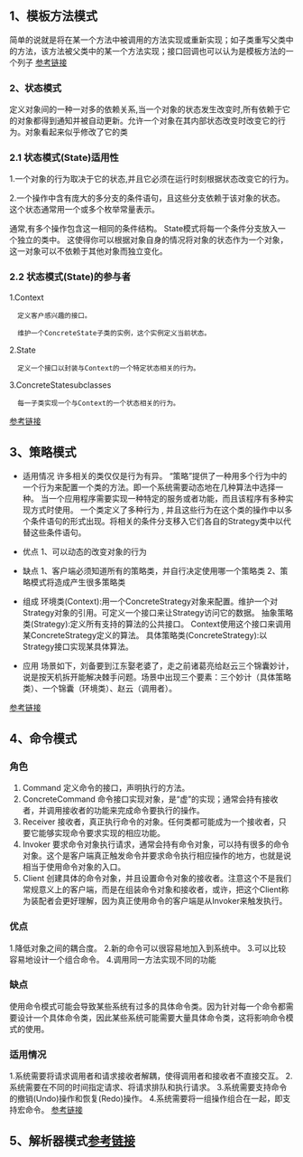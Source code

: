 ## 1、模板方法模式
简单的说就是将在某一个方法中被调用的方法实现或重新实现；如子类重写父类中的方法，该方法被父类中的某一个方法实现；接口回调也可以认为是模板方法的一个列子
[参考链接](http://www.cnblogs.com/java-my-life/archive/2012/05/14/2495235.html)
### 2、状态模式
定义对象间的一种一对多的依赖关系,当一个对象的状态发生改变时,所有依赖于它的对象都得到通知并被自动更新。允许一个对象在其内部状态改变时改变它的行为。对象看起来似乎修改了它的类

###  2.1 状态模式(State)适用性

  1.一个对象的行为取决于它的状态,并且它必须在运行时刻根据状态改变它的行为。

  2.一个操作中含有庞大的多分支的条件语句，且这些分支依赖于该对象的状态。
   这个状态通常用一个或多个枚举常量表示。

   通常,有多个操作包含这一相同的条件结构。
	State模式将每一个条件分支放入一个独立的类中。
	 这使得你可以根据对象自身的情况将对象的状态作为一个对象，这一对象可以不依赖于其他对象而独立变化。
   

### 2.2 状态模式(State)的参与者

1.Context

      定义客户感兴趣的接口。

      维护一个ConcreteState子类的实例，这个实例定义当前状态。

2.State

      定义一个接口以封装与Context的一个特定状态相关的行为。

3.ConcreteStatesubclasses

      每一子类实现一个与Context的一个状态相关的行为。
  [参考链接](http://www.cnblogs.com/ysw-go/p/5404918.html)
## 3、策略模式
- 适用情况
许多相关的类仅仅是行为有异。 “策略”提供了一种用多个行为中的一个行为来配置一个类的方法。即一个系统需要动态地在几种算法中选择一种。
当一个应用程序需要实现一种特定的服务或者功能，而且该程序有多种实现方式时使用。
一个类定义了多种行为 , 并且这些行为在这个类的操作中以多个条件语句的形式出现。将相关的条件分支移入它们各自的Strategy类中以代替这些条件语句。

- 优点
1、可以动态的改变对象的行为
- 缺点
1、客户端必须知道所有的策略类，并自行决定使用哪一个策略类
2、策略模式将造成产生很多策略类

- 组成
环境类(Context):用一个ConcreteStrategy对象来配置。维护一个对Strategy对象的引用。可定义一个接口来让Strategy访问它的数据。
抽象策略类(Strategy):定义所有支持的算法的公共接口。 Context使用这个接口来调用某ConcreteStrategy定义的算法。
具体策略类(ConcreteStrategy):以Strategy接口实现某具体算法。

- 应用
场景如下，刘备要到江东娶老婆了，走之前诸葛亮给赵云三个锦囊妙计，说是按天机拆开能解决棘手问题。场景中出现三个要素：三个妙计（具体策略类）、一个锦囊（环境类）、赵云（调用者）。

[参考链接](http://blog.csdn.net/jason0539/article/details/45007553)
## 4、命令模式
### 角色
1. Command
定义命令的接口，声明执行的方法。
2. ConcreteCommand
命令接口实现对象，是“虚”的实现；通常会持有接收者，并调用接收者的功能来完成命令要执行的操作。
3. Receiver
接收者，真正执行命令的对象。任何类都可能成为一个接收者，只要它能够实现命令要求实现的相应功能。
4. Invoker
要求命令对象执行请求，通常会持有命令对象，可以持有很多的命令对象。这个是客户端真正触发命令并要求命令执行相应操作的地方，也就是说相当于使用命令对象的入口。
5. Client
创建具体的命令对象，并且设置命令对象的接收者。注意这个不是我们常规意义上的客户端，而是在组装命令对象和接收者，或许，把这个Client称为装配者会更好理解，因为真正使用命令的客户端是从Invoker来触发执行。
### 优点
1.降低对象之间的耦合度。
2.新的命令可以很容易地加入到系统中。
3.可以比较容易地设计一个组合命令。
4.调用同一方法实现不同的功能

### 缺点
使用命令模式可能会导致某些系统有过多的具体命令类。因为针对每一个命令都需要设计一个具体命令类，因此某些系统可能需要大量具体命令类，这将影响命令模式的使用。

### 适用情况
1.系统需要将请求调用者和请求接收者解耦，使得调用者和接收者不直接交互。
2.系统需要在不同的时间指定请求、将请求排队和执行请求。
3.系统需要支持命令的撤销(Undo)操作和恢复(Redo)操作。
4.系统需要将一组操作组合在一起，即支持宏命令。
[参考链接](http://blog.csdn.net/jason0539/article/details/45110355)
## 5、解析器模式[参考链接](http://blog.csdn.net/l1028386804/article/details/45599443)